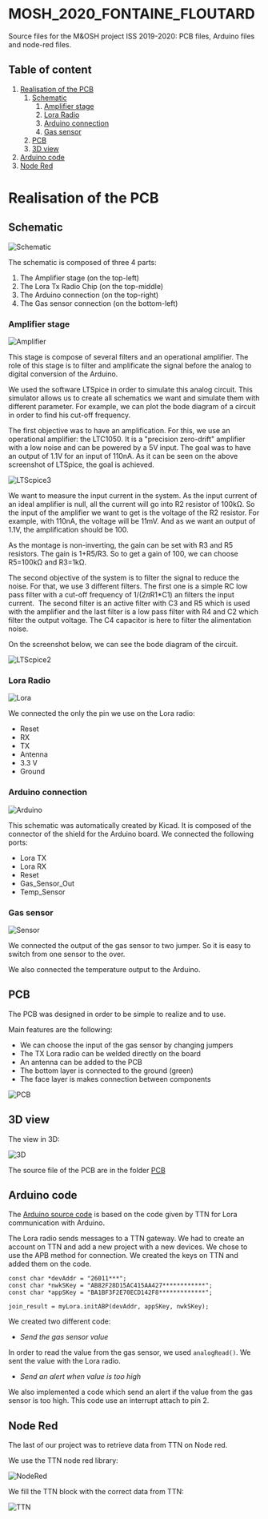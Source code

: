# MOSH_2020_FONTAINE_FLOUTARD
Source files for the M&OSH project ISS 2019-2020: PCB files, Arduino files and node-red files.


## Table of content

1. [Realisation of the PCB](#Realisation-of-the-PCB)
    1. [Schematic](#schematic)
        1. [Amplifier stage](#amplifier-stage)
        1. [Lora Radio](#lora-radio)
        1. [Arduino connection](#arduino-conetion)
        1. [Gas sensor](#gas-sensor)
    1. [PCB](#pcb)
    1. [3D view](#3d-view)
1. [Arduino code](#arduino-code)
1. [Node Red](#node-red)


# Realisation of the PCB

## Schematic 

![Schematic](./img/schema.PNG)

The schematic is composed of three 4 parts:

1. The Amplifier stage (on the top-left)
1. The Lora Tx Radio Chip (on the top-middle)
1. The Arduino connection (on the top-right)
1. The Gas sensor connection (on the bottom-left)

### Amplifier stage

![Amplifier](./img/amplifier.PNG)

This stage is compose of several filters and an operational amplifier. The role of this stage is to filter and amplificate the signal before the analog to digital conversion of the Arduino. 

We used the software LTSpice in order to simulate this analog circuit. This simulator allows us to create all schematics we want and simulate them with different parameter. For example, we can plot the bode diagram of a circuit in order to find his cut-off frequency.

The first objective was to have an amplification. For this, we use an operational amplifier: the LTC1050. It is a "precision zero-drift" amplifier with a low noise and can be powered by a 5V input. The goal was to have an output of 1.1V for an input of 110nA. As it can be seen on the above screenshot of LTSpice, the goal is achieved.

![LTScpice3](./img/ltspice3.png)

We want to measure the input current in the system. As the input current of an ideal amplifier is null, all the current will go into R2 resistor of 100kΩ. So the input of the amplifier we want to get is the voltage of the R2 resistor. For example, with 110nA, the voltage will be 11mV. And as we want an output of 1.1V, the amplification should be 100.

As the montage is non-inverting, the gain can be set with R3 and R5 resistors. The gain is 1+R5/R3. So to get a gain of 100, we can choose R5=100kΩ and R3=1kΩ.

The second objective of the system is to filter the signal to reduce the noise. For that, we use 3 different filters. The first one is a simple RC low pass filter with a cut-off frequency of 1/(2*π*R1*C1) an filters the input current.  The second filter is an active filter with C3 and R5 which is used with the amplifier and the last filter is a low pass filter with R4 and C2 which filter the output voltage. The C4 capacitor is here to filter the alimentation noise.

On the screenshot below, we can see the bode diagram of the circuit.

![LTScpice2](./img/ltspice2.png)

### Lora Radio

![Lora](./img/lora.PNG)

We connected the only the pin we use on the Lora radio:
* Reset
* RX
* TX
* Antenna
* 3.3 V
* Ground

### Arduino connection

![Arduino](./img/arduino.PNG)

This schematic was automatically created by Kicad. It is composed of the connector of the shield for the Arduino board.
We connected the following ports:
* Lora TX
* Lora RX
* Reset
* Gas_Sensor_Out
* Temp_Sensor

### Gas sensor

![Sensor](./img/sensor.PNG)

We connected the output of the gas sensor to two jumper. So it is easy to switch from one sensor to the over. 

We also connected the temperature output to the Arduino.


## PCB

The PCB was designed in order to be simple to realize and to use. 

Main features are the following:
* We can choose the input of the gas sensor by changing jumpers
* The TX Lora radio can be welded directly on the board
* An antenna can be added to the PCB 
* The bottom layer is connected to the ground (green)
* The face layer is makes connection between components

![PCB](./img/pcb.PNG)

## 3D view

The view in 3D:

![3D](./img/3d.PNG)

The source file of the PCB are in the folder [PCB](https://github.com/MOSH-Insa-Toulouse/MOSH_2020_FONTAINE_FLOUTARD/tree/master/PCB)

## Arduino code

The [Arduino source code](https://github.com/MOSH-Insa-Toulouse/MOSH_2020_FONTAINE_FLOUTARD/tree/master/Arduino) is based on the code given by TTN for Lora communication with Arduino. 

The Lora radio sends messages to a TTN gateway. We had to create an account on TTN and add a new project with a new devices.
We chose to use the APB method for connection. 
We created the keys on TTN and added them on the code.

```
const char *devAddr = "26011***";
const char *nwkSKey = "AB82F28D15AC415AA427************";
const char *appSKey = "BA1BF3F2E70ECD142F8*************";

join_result = myLora.initABP(devAddr, appSKey, nwkSKey);
```


We created two different code:

* *Send the gas sensor value*

In order to read the value from the gas sensor, we used `analogRead()`. We sent the value with the Lora radio.

* *Send an alert when value is too high*

We also implemented a code which send an alert if the value from the gas sensor is too high. This code use an interrupt attach to pin 2. 

## Node Red

The last of our project was to retrieve data from TTN on Node red. 

We use the TTN node red library:

![NodeRed](./img/node-red.PNG)

We fill the TTN block with the correct data from TTN:

![TTN](./img/ttn.PNG)
